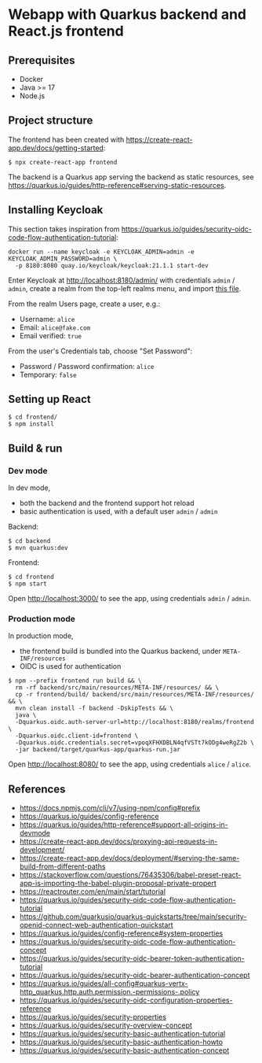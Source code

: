 # Webapp with Quarkus backend and React.js frontend

## Prerequisites

* Docker
* Java >= 17
* Node.js

## Project structure

The frontend has been created with <https://create-react-app.dev/docs/getting-started>:

```shell
$ npx create-react-app frontend
```

The backend is a Quarkus app serving the backend as static resources, see
<https://quarkus.io/guides/http-reference#serving-static-resources>.

## Installing Keycloak

This section takes inspiration from <https://quarkus.io/guides/security-oidc-code-flow-authentication-tutorial>:

```shell
docker run --name keycloak -e KEYCLOAK_ADMIN=admin -e KEYCLOAK_ADMIN_PASSWORD=admin \
  -p 8180:8080 quay.io/keycloak/keycloak:21.1.1 start-dev
```

Enter Keycloak at <http://localhost:8180/admin/> with credentials `admin` / `admin`, create a realm
from the top-left realms menu, and import [this file](backend/config/realm-export.json).

From the realm Users page, create a user, e.g.:
* Username: `alice`
* Email: `alice@fake.com`
* Email verified: `true`

From the user's Credentials tab, choose "Set Password":
* Password / Password confirmation: `alice`
* Temporary: `false`

## Setting up React

```shell
$ cd frontend/
$ npm install
```

## Build & run

### Dev mode

In dev mode,
* both the backend and the frontend support hot reload
* basic authentication is used, with a default user `admin` / `admin`

Backend:

```shell
$ cd backend
$ mvn quarkus:dev
```

Frontend:

```shell
$ cd frontend
$ npm start
```

Open <http://localhost:3000/> to see the app, using credentials `admin` / `admin`.

### Production mode

In production mode,
* the frontend build is bundled into the Quarkus backend, under `META-INF/resources`
* OIDC is used for authentication

```shell
$ npm --prefix frontend run build && \
  rm -rf backend/src/main/resources/META-INF/resources/ && \
  cp -r frontend/build/ backend/src/main/resources/META-INF/resources/ && \
  mvn clean install -f backend -DskipTests && \
  java \
  -Dquarkus.oidc.auth-server-url=http://localhost:8180/realms/frontend \
  -Dquarkus.oidc.client-id=frontend \
  -Dquarkus.oidc.credentials.secret=vpoqXFHXDBLN4qfVSTt7kODg4weRgZ2b \
  -jar backend/target/quarkus-app/quarkus-run.jar
```

Open <http://localhost:8080/> to see the app, using credentials `alice` / `alice`.

## References

* <https://docs.npmjs.com/cli/v7/using-npm/config#prefix>
* <https://quarkus.io/guides/config-reference>
* <https://quarkus.io/guides/http-reference#support-all-origins-in-devmode>
* <https://create-react-app.dev/docs/proxying-api-requests-in-development/>
* <https://create-react-app.dev/docs/deployment/#serving-the-same-build-from-different-paths>
* <https://stackoverflow.com/questions/76435306/babel-preset-react-app-is-importing-the-babel-plugin-proposal-private-propert>
* <https://reactrouter.com/en/main/start/tutorial>
* <https://quarkus.io/guides/security-oidc-code-flow-authentication-tutorial>
* <https://github.com/quarkusio/quarkus-quickstarts/tree/main/security-openid-connect-web-authentication-quickstart>
* <https://quarkus.io/guides/config-reference#system-properties>
* <https://quarkus.io/guides/security-oidc-code-flow-authentication-concept>
* <https://quarkus.io/guides/security-oidc-bearer-token-authentication-tutorial>
* <https://quarkus.io/guides/security-oidc-bearer-authentication-concept>
* <https://quarkus.io/guides/all-config#quarkus-vertx-http_quarkus.http.auth.permission.-permissions-.policy>
* <https://quarkus.io/guides/security-oidc-configuration-properties-reference>
* <https://quarkus.io/guides/security-properties>
* <https://quarkus.io/guides/security-overview-concept>
* <https://quarkus.io/guides/security-basic-authentication-tutorial>
* <https://quarkus.io/guides/security-basic-authentication-howto>
* <https://quarkus.io/guides/security-basic-authentication-concept>